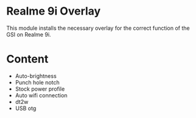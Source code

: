 # Realme 9i Overlay

This module installs the necessary overlay for the correct function of the GSI on Realme 9i.

# Content
- Auto-brightness
- Punch hole notch
- Stock power profile
- Auto wifi connection 
- dt2w
- USB otg
